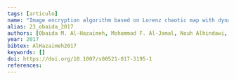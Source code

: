 ```yaml
---
tags: [articulo]
name: "Image encryption algorithm based on Lorenz chaotic map with dynamic secret keys"
alias: 23_obaida_2017
authors: [Obaida M. Al-Hazaimeh, Mohammad F. Al-Jamal, Nouh Alhindawi, Abedalkareem Omari]
year: 2017
bibtex: AlHazaimeh2017
keywords: []
doi: https://doi.org/10.1007/s00521-017-3195-1
references: 
---
```



